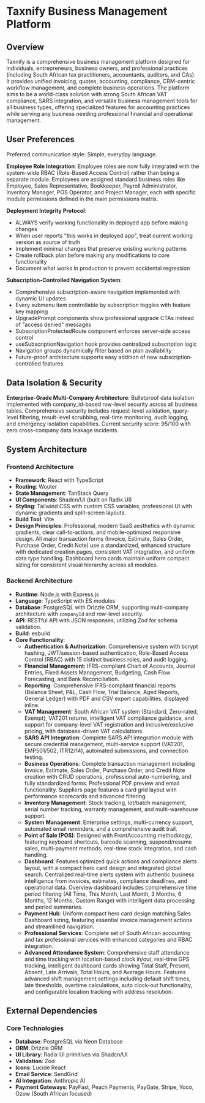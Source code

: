 # Taxnify Business Management Platform

## Overview
Taxnify is a comprehensive business management platform designed for individuals, entrepreneurs, business owners, and professional practices (including South African tax practitioners, accountants, auditors, and CAs). It provides unified invoicing, quotes, accounting, compliance, CRM-centric workflow management, and complete business operations. The platform aims to be a world-class solution with strong South African VAT compliance, SARS integration, and versatile business management tools for all business types, offering specialized features for accounting practices while serving any business needing professional financial and operational management.

## User Preferences
Preferred communication style: Simple, everyday language.

**Employee Role Integration**: Employee roles are now fully integrated with the system-wide RBAC (Role-Based Access Control) rather than being a separate module. Employees are assigned standard business roles like Employee, Sales Representative, Bookkeeper, Payroll Administrator, Inventory Manager, POS Operator, and Project Manager, each with specific module permissions defined in the main permissions matrix.

**Deployment Integrity Protocol**: 
- ALWAYS verify working functionality in deployed app before making changes
- When user reports "this works in deployed app", treat current working version as source of truth
- Implement minimal changes that preserve existing working patterns
- Create rollback plan before making any modifications to core functionality
- Document what works in production to prevent accidental regression

**Subscription-Controlled Navigation System**: 
- Comprehensive subscription-aware navigation implemented with dynamic UI updates
- Every submenu item controllable by subscription toggles with feature key mapping
- UpgradePrompt components show professional upgrade CTAs instead of "access denied" messages
- SubscriptionProtectedRoute component enforces server-side access control
- useSubscriptionNavigation hook provides centralized subscription logic
- Navigation groups dynamically filter based on plan availability
- Future-proof architecture supports easy addition of new subscription-controlled features

## Data Isolation & Security
**Enterprise-Grade Multi-Company Architecture**: Bulletproof data isolation implemented with company_id-based row-level security across all business tables. Comprehensive security includes request-level validation, query-level filtering, result-level scrubbing, real-time monitoring, audit logging, and emergency isolation capabilities. Current security score: 95/100 with zero cross-company data leakage incidents.

## System Architecture

### Frontend Architecture
- **Framework**: React with TypeScript
- **Routing**: Wouter
- **State Management**: TanStack Query
- **UI Components**: Shadcn/UI (built on Radix UI)
- **Styling**: Tailwind CSS with custom CSS variables, professional UI with dynamic gradients and split-screen layouts.
- **Build Tool**: Vite
- **Design Principles**: Professional, modern SaaS aesthetics with dynamic gradients, clear call-to-actions, and mobile-optimized responsive design. All major transaction forms (Invoice, Estimate, Sales Order, Purchase Order, Credit Note) use a standardized, enhanced structure with dedicated creation pages, consistent VAT integration, and uniform data type handling. Dashboard hero cards maintain uniform compact sizing for consistent visual hierarchy across all modules.

### Backend Architecture
- **Runtime**: Node.js with Express.js
- **Language**: TypeScript with ES modules
- **Database**: PostgreSQL with Drizzle ORM, supporting multi-company architecture with `companyId` and row-level security.
- **API**: RESTful API with JSON responses, utilizing Zod for schema validation.
- **Build**: esbuild
- **Core Functionality**:
    - **Authentication & Authorization**: Comprehensive system with bcrypt hashing, JWT/session-based authentication, Role-Based Access Control (RBAC) with 15 distinct business roles, and audit logging.
    - **Financial Management**: IFRS-compliant Chart of Accounts, Journal Entries, Fixed Assets Management, Budgeting, Cash Flow Forecasting, and Bank Reconciliation.
    - **Reporting**: Comprehensive IFRS-compliant financial reports (Balance Sheet, P&L, Cash Flow, Trial Balance, Aged Reports, General Ledger) with PDF and CSV export capabilities, displayed inline.
    - **VAT Management**: South African VAT system (Standard, Zero-rated, Exempt), VAT201 returns, intelligent VAT compliance guidance, and support for company-level VAT registration and inclusive/exclusive pricing, with database-driven VAT calculations.
    - **SARS API Integration**: Complete SARS API integration module with secure credential management, multi-service support (VAT201, EMP501/502, ITR12/14), automated submissions, and connection testing.
    - **Business Operations**: Complete transaction management including Invoice, Estimate, Sales Order, Purchase Order, and Credit Note creation with CRUD operations, professional auto-numbering, and fully standardized forms. Professional PDF preview and email functionality. Suppliers page features a card grid layout with performance scorecards and advanced filtering.
    - **Inventory Management**: Stock tracking, lot/batch management, serial number tracking, warranty management, and multi-warehouse support.
    - **System Management**: Enterprise settings, multi-currency support, automated email reminders, and a comprehensive audit trail.
    - **Point of Sale (POS)**: Designed with FrontAccounting methodology, featuring keyboard shortcuts, barcode scanning, suspend/resume sales, multi-payment methods, real-time stock integration, and cash handling.
    - **Dashboard**: Features optimized quick actions and compliance alerts layout, with a compact hero card design and integrated global search. Centralized real-time alerts system with authentic business intelligence from invoices, estimates, compliance deadlines, and operational data. Overview dashboard includes comprehensive time period filtering (All Time, This Month, Last Month, 3 Months, 6 Months, 12 Months, Custom Range) with intelligent data processing and period summaries.
    - **Payment Hub**: Uniform compact hero card design matching Sales Dashboard sizing, featuring essential invoice management actions and streamlined navigation.
    - **Professional Services**: Complete set of South African accounting and tax professional services with enhanced categories and RBAC integration.
    - **Advanced Attendance System**: Comprehensive staff attendance and time tracking with location-based clock in/out, real-time GPS tracking, intelligent dashboard cards showing Total Staff, Present, Absent, Late Arrivals, Total Hours, and Average Hours. Features advanced shift management settings including default shift times, late thresholds, overtime calculations, auto clock-out functionality, and configurable location tracking with address resolution.

## External Dependencies

### Core Technologies
- **Database**: PostgreSQL via Neon Database
- **ORM**: Drizzle ORM
- **UI Library**: Radix UI primitives via Shadcn/UI
- **Validation**: Zod
- **Icons**: Lucide React
- **Email Service**: SendGrid
- **AI Integration**: Anthropic AI
- **Payment Gateways**: PayFast, Peach Payments, PayGate, Stripe, Yoco, Ozow (South African focused)